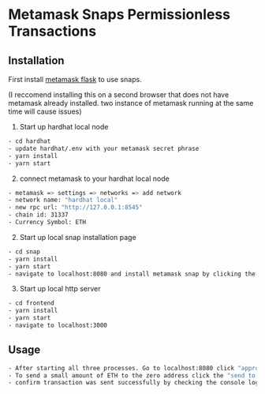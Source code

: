 # Metamask Snaps Permissionless Transactions

## Installation

First install [metamask flask](https://metamask.io/flask/) to use snaps.

(I reccomend installing this on a second browser that does not have metamask already installed. two instance of metamask running at the same time will cause issues) 


1. Start up hardhat local node
```bash
- cd hardhat
- update hardhat/.env with your metamask secret phrase
- yarn install
- yarn start
```

2. connect metamask to your hardhat local node
```bash
- metamask => settings => networks => add network
- network name: "hardhat local"
- new rpc url: "http://127.0.0.1:8545" 
- chain id: 31337
- Currency Symbol: ETH
```


2. Start up local snap installation page
```bash
- cd snap
- yarn install
- yarn start
- navigate to localhost:8080 and install metamask snap by clicking the connect button
```

3. Start up local http server
```bash
- cd frontend
- yarn install
- yarn start
- navigate to localhost:3000
```


## Usage
```bash
- After starting all three processes. Go to localhost:8080 click "approve". this will approve the metamask snap for localhost:3000
- To send a small amount of ETH to the zero address click the "send to zero address" button.
- confirm transaction was sent successfully by checking the console logs and verifying metamask ETH amount has changed.
```
